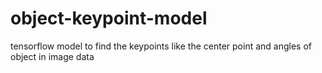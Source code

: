 # object-keypoint-model
tensorflow model to find the keypoints like the center point and angles of object in image data
